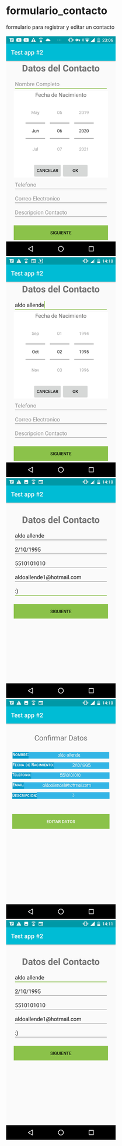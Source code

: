 # formulario_contacto
formulario para registrar y editar un contacto
<br/><br/>
<img src="https://github.com/InvedAllens/formulario_contacto/blob/master/screenshots/Screenshot_1.jpg" alt="drawing" width="300"/>
<br/>
<img src="https://github.com/InvedAllens/formulario_contacto/blob/master/screenshots/Screenshot_2.jpg" alt="drawing" width="300"/>
<br/>
<img src="https://github.com/InvedAllens/formulario_contacto/blob/master/screenshots/Screenshot_3.jpg" alt="drawing" width="300"/>
<br/>
<img src="https://github.com/InvedAllens/formulario_contacto/blob/master/screenshots/Screenshot_4.jpg" alt="drawing" width="300"/>
<br/>
<img src="https://github.com/InvedAllens/formulario_contacto/blob/master/screenshots/Screenshot_5.jpg" alt="drawing" width="300"/>
